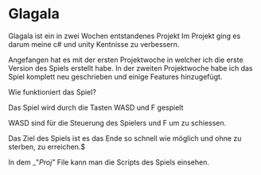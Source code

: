 # Glagala

Glagala ist ein in zwei Wochen entstandenes Projekt
Im Projekt ging es darum meine c# und unity Kentnisse zu verbessern.

Angefangen hat es mit der ersten Projektwoche in welcher ich die erste Version des Spiels erstellt habe.
In der zweiten Projektwoche habe ich das Spiel komplett neu geschrieben und einige Features hinzugefügt.

Wie funktioniert das Spiel?

Das Spiel wird durch die Tasten WASD und F gespielt

WASD sind für die Steuerung des Spielers und F um zu schiessen.

Das Ziel des Spiels ist es das Ende so schnell wie möglich und ohne zu sterben, zu erreichen.$

In dem _"_Proj"_ File kann man die Scripts des Spiels einsehen.

